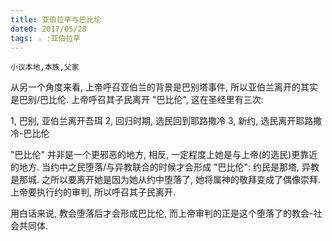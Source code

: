 ```yaml
---
title: 亚伯拉罕与巴比伦
date0: 2017/05/28
tags: ☆ :亚伯拉罕
---
```


`小议本地,本族,父家`

从另一个角度来看, 上帝呼召亚伯兰的背景是巴别塔事件, 所以亚伯兰离开的其实是巴别/巴比伦. 上帝呼召其子民离开 "巴比伦", 这在圣经里有三次:

1, 巴别, 亚伯兰离开吾珥
2, 回归时期, 选民回到耶路撒冷
3, 新约, 选民离开耶路撒冷-巴比伦

"巴比伦" 并非是一个更邪恶的地方, 相反, 一定程度上她是与上帝(的选民)更靠近的地方. 当约中之民堕落/与异教联合的时候才会形成 "巴比伦": 约民是那塔, 异教是那城. 之所以要离开她是因为她从约中堕落了, 她将属神的敬拜变成了偶像崇拜. 上帝要执行约的审判, 所以呼召其子民离开.

用白话来说, 教会堕落后才会形成巴比伦, 而上帝审判的正是这个堕落了的教会-社会共同体.
